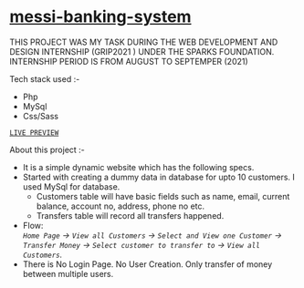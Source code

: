 # [messi-banking-system](https://messi-banking-system.herokuapp.com/)
THIS PROJECT WAS MY TASK DURING THE WEB DEVELOPMENT AND DESIGN INTERNSHIP (GRIP2021 ) UNDER THE SPARKS FOUNDATION. INTERNSHIP PERIOD IS FROM AUGUST TO SEPTEMPER (2021)

Tech stack used :-
+ Php
+ MySql
+ Css/Sass

[`LIVE PREVIEW`](https://messi-banking-system.herokuapp.com/)

About this project :-
+ It is a simple dynamic website which has the following specs.
+ Started with creating a dummy data in database for upto 10
customers. I used MySql for database.
  + Customers table will have basic fields such as name, email,
current balance, account no, address, phone no etc.
  + Transfers table will record all transfers
happened.
+ Flow: <br> *`Home Page` -> `View all Customers` -> `Select and View one
Customer` -> `Transfer Money` -> `Select customer to transfer to` ->
`View all Customers`.*
+ There is No Login Page. No User Creation. Only transfer of money
between multiple users.
